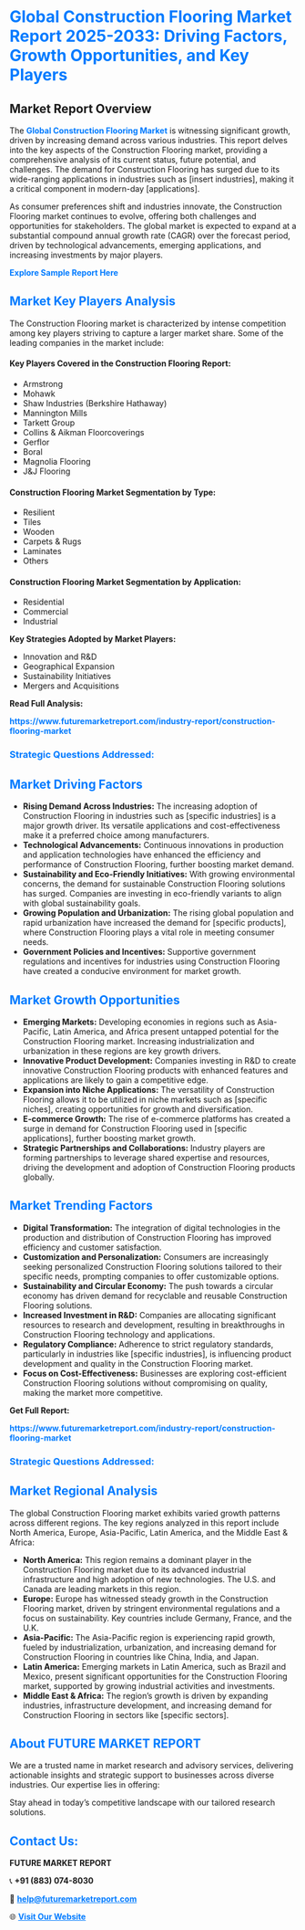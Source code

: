 <h1 style="color: #007BFF;">Global Construction Flooring Market Report 2025-2033: Driving Factors, Growth Opportunities, and Key Players</h1>

<section id="overview">
<h2>Market Report Overview</h2>
<p>The <a href="https://www.futuremarketreport.com/industry-report/construction-flooring-market" style="color: #007BFF; text-decoration: none;"><strong>Global Construction Flooring Market</strong></a> is witnessing significant growth, driven by increasing demand across various industries. This report delves into the key aspects of the Construction Flooring market, providing a comprehensive analysis of its current status, future potential, and challenges. The demand for Construction Flooring has surged due to its wide-ranging applications in industries such as [insert industries], making it a critical component in modern-day [applications].</p>
<p>As consumer preferences shift and industries innovate, the Construction Flooring market continues to evolve, offering both challenges and opportunities for stakeholders. The global market is expected to expand at a substantial compound annual growth rate (CAGR) over the forecast period, driven by technological advancements, emerging applications, and increasing investments by major players.</p>
</section>

<section id="overview">
<p><a href="https://www.futuremarketreport.com/request-sample/reportId=107778" style="color: #007BFF; text-decoration: none;"><strong>Explore Sample Report Here</strong></a></p>
</section>

<section id="key-players">
<h2 style="color: #007BFF;">Market Key Players Analysis</h2>
<p>The Construction Flooring market is characterized by intense competition among key players striving to capture a larger market share. Some of the leading companies in the market include:</p>
<h4>Key Players Covered in the Construction Flooring Report:</h4>
<ul><li>Armstrong</li><li>Mohawk</li><li>Shaw Industries (Berkshire Hathaway)</li><li>Mannington Mills</li><li>Tarkett Group</li><li>Collins &amp; Aikman Floorcoverings</li><li>Gerflor</li><li>Boral</li><li>Magnolia Flooring</li><li>J&amp;J Flooring</li></ul>
<h4>Construction Flooring Market Segmentation by Type:</h4>
<ul><li>Resilient</li><li>Tiles</li><li>Wooden</li><li>Carpets &amp; Rugs</li><li>Laminates</li><li>Others</li></ul>

<h4>Construction Flooring Market Segmentation by Application:</h4>
<ul><li>Residential</li><li>Commercial</li><li>Industrial</li></ul>
<p><strong>Key Strategies Adopted by Market Players:</strong></p>
<ul>
<li>Innovation and R&D</li>
<li>Geographical Expansion</li>
<li>Sustainability Initiatives</li>
<li>Mergers and Acquisitions</li>
</ul>
</section>

<section>
<p><strong>Read Full Analysis: </strong></p><a href="https://www.futuremarketreport.com/industry-report/construction-flooring-market" style="color: #007BFF; text-decoration: none;"><strong>https://www.futuremarketreport.com/industry-report/construction-flooring-market</strong></a>
<h3 style="color: #007BFF;">Strategic Questions Addressed:</h3>
</section>

<section id="driving-factors">
<h2 style="color: #007BFF;">Market Driving Factors</h2>
<ul>
<li><strong>Rising Demand Across Industries:</strong> The increasing adoption of Construction Flooring in industries such as [specific industries] is a major growth driver. Its versatile applications and cost-effectiveness make it a preferred choice among manufacturers.</li>
<li><strong>Technological Advancements:</strong> Continuous innovations in production and application technologies have enhanced the efficiency and performance of Construction Flooring, further boosting market demand.</li>
<li><strong>Sustainability and Eco-Friendly Initiatives:</strong> With growing environmental concerns, the demand for sustainable Construction Flooring solutions has surged. Companies are investing in eco-friendly variants to align with global sustainability goals.</li>
<li><strong>Growing Population and Urbanization:</strong> The rising global population and rapid urbanization have increased the demand for [specific products], where Construction Flooring plays a vital role in meeting consumer needs.</li>
<li><strong>Government Policies and Incentives:</strong> Supportive government regulations and incentives for industries using Construction Flooring have created a conducive environment for market growth.</li>
</ul>
</section>

<section id="growth-opportunities">
<h2 style="color: #007BFF;">Market Growth Opportunities</h2>
<ul>
<li><strong>Emerging Markets:</strong> Developing economies in regions such as Asia-Pacific, Latin America, and Africa present untapped potential for the Construction Flooring market. Increasing industrialization and urbanization in these regions are key growth drivers.</li>
<li><strong>Innovative Product Development:</strong> Companies investing in R&D to create innovative Construction Flooring products with enhanced features and applications are likely to gain a competitive edge.</li>
<li><strong>Expansion into Niche Applications:</strong> The versatility of Construction Flooring allows it to be utilized in niche markets such as [specific niches], creating opportunities for growth and diversification.</li>
<li><strong>E-commerce Growth:</strong> The rise of e-commerce platforms has created a surge in demand for Construction Flooring used in [specific applications], further boosting market growth.</li>
<li><strong>Strategic Partnerships and Collaborations:</strong> Industry players are forming partnerships to leverage shared expertise and resources, driving the development and adoption of Construction Flooring products globally.</li>
</ul>
</section>

<section id="trending-factors">
<h2 style="color: #007BFF;">Market Trending Factors</h2>
<ul>
<li><strong>Digital Transformation:</strong> The integration of digital technologies in the production and distribution of Construction Flooring has improved efficiency and customer satisfaction.</li>
<li><strong>Customization and Personalization:</strong> Consumers are increasingly seeking personalized Construction Flooring solutions tailored to their specific needs, prompting companies to offer customizable options.</li>
<li><strong>Sustainability and Circular Economy:</strong> The push towards a circular economy has driven demand for recyclable and reusable Construction Flooring solutions.</li>
<li><strong>Increased Investment in R&D:</strong> Companies are allocating significant resources to research and development, resulting in breakthroughs in Construction Flooring technology and applications.</li>
<li><strong>Regulatory Compliance:</strong> Adherence to strict regulatory standards, particularly in industries like [specific industries], is influencing product development and quality in the Construction Flooring market.</li>
<li><strong>Focus on Cost-Effectiveness:</strong> Businesses are exploring cost-efficient Construction Flooring solutions without compromising on quality, making the market more competitive.</li>
</ul>
</section>

<section>
<p><strong>Get Full Report: </strong></p><a href="https://www.futuremarketreport.com/industry-report/construction-flooring-market" style="color: #007BFF; text-decoration: none;"><strong>https://www.futuremarketreport.com/industry-report/construction-flooring-market</strong></a>
<h3 style="color: #007BFF;">Strategic Questions Addressed:</h3>
</section>


<section id="regional-analysis">
<h2 style="color: #007BFF;">Market Regional Analysis</h2>
<p>The global Construction Flooring market exhibits varied growth patterns across different regions. The key regions analyzed in this report include North America, Europe, Asia-Pacific, Latin America, and the Middle East & Africa:</p>
<ul>
<li><strong>North America:</strong> This region remains a dominant player in the Construction Flooring market due to its advanced industrial infrastructure and high adoption of new technologies. The U.S. and Canada are leading markets in this region.</li>
<li><strong>Europe:</strong> Europe has witnessed steady growth in the Construction Flooring market, driven by stringent environmental regulations and a focus on sustainability. Key countries include Germany, France, and the U.K.</li>
<li><strong>Asia-Pacific:</strong> The Asia-Pacific region is experiencing rapid growth, fueled by industrialization, urbanization, and increasing demand for Construction Flooring in countries like China, India, and Japan.</li>
<li><strong>Latin America:</strong> Emerging markets in Latin America, such as Brazil and Mexico, present significant opportunities for the Construction Flooring market, supported by growing industrial activities and investments.</li>
<li><strong>Middle East & Africa:</strong> The region’s growth is driven by expanding industries, infrastructure development, and increasing demand for Construction Flooring in sectors like [specific sectors].</li>
</ul>
</section>

<footer>
<h2 style="color: #007BFF;">About FUTURE MARKET REPORT</h2>
<p>We are a trusted name in market research and advisory services, delivering actionable insights and strategic support to businesses across diverse industries. Our expertise lies in offering:</p>

<p>Stay ahead in today’s competitive landscape with our tailored research solutions.</p>

<h2 style="color: #007BFF;">Contact Us:</h2>
<p><strong>FUTURE MARKET REPORT</strong></p>
<p>📞 <strong>+91 (883) 074-8030</strong></p>
<p>📧 <strong><a href="mailto:help@futuremarketreport.com" style="color: #007BFF;">help@futuremarketreport.com</a></strong></p>
<p>🌐 <strong><a href="https://www.futuremarketreport.com/" style="color: #007BFF;">Visit Our Website</a></strong></p>
</footer>